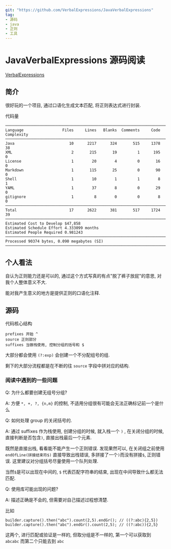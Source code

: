 ```yaml
---
git: "https://github.com/VerbalExpressions/JavaVerbalExpressions"
tag:
- 源码
- java
- 正则
- 工具
---
```


# JavaVerbalExpressions 源码阅读

[VerbalExpressions](https://github.com/VerbalExpressions/JavaVerbalExpressions)

## 简介

很好玩的一个项目, 通过口语化生成文本匹配, 将正则表达式进行封装.

代码量
```
───────────────────────────────────────────────────────────────────────────────
Language                 Files     Lines   Blanks  Comments     Code Complexity
───────────────────────────────────────────────────────────────────────────────
Java                        10      2217      324       515     1378         38
XML                          2       215       19         1      195          0
License                      1        20        4         0       16          0
Markdown                     1       115       25         0       90          0
Shell                        1        10        1         1        8          1
YAML                         1        37        8         0       29          0
gitignore                    1         8        0         0        8          0
───────────────────────────────────────────────────────────────────────────────
Total                       17      2622      381       517     1724         39
───────────────────────────────────────────────────────────────────────────────
Estimated Cost to Develop $47,858
Estimated Schedule Effort 4.333099 months
Estimated People Required 0.981243
───────────────────────────────────────────────────────────────────────────────
Processed 90374 bytes, 0.090 megabytes (SI)
───────────────────────────────────────────────────────────────────────────────
```

## 个人看法

自认为正则能力还是可以的, 通过这个方式写真的有点"脱了裤子放屁"的意思, 对我个人整体意义不大.

能对我产生意义的地方是提供正则的口语化注释. 

## 源码

代码核心结构
```
prefixes 开始 ^
source 正则部分
suffixes 当做栈使用, 控制分组的括号和 $
```

大部分都会使用 `(?:exp)` 会创建一个不分配组号的组.

剩下的大部分流程都是在不断的往 `source` 字段中拼对应的结构.

### 阅读中遇到的一些问题
Q: 为什么都要创建无组号分组?

A: 方便 `*, +, ?, {n,m}` 的控制, 不适用分组很有可能会无法正确标记前一个是什么

Q: 如何处理 group 的关闭括号的.

A: 通过 suffixes 作为栈使用, 创建分组的时候, 就入栈一个 `)` , 在关闭分组的时候, 直接判断是否包含`)`, 直接出栈最后一个元素.

既然是直接出栈, 看看能不能产生一个正则错误. 发现果然可以, 在关闭组之前使用 `endOfLine(拼接结束符$)` 直接导致出栈错误, 多拼接了一个`)`而没有拼接`$`, 正则错误. 这里建议对分组括号尽量使用一个队列处理.

当然`$`是可以出现在中间的, `$` 代表匹配字符串的结束, 出现在中间导致什么都无法匹配.

Q: 使用库可能出现的问题?

A: 描述正确是不会的, 但需要对自己描述过程想清楚.

比如
```
builder.capture().then("abc").count(2,5).endGr(); // ((?:abc){2,5})
builder.capture().then("abc").endGr().count(2,5); // ((?:abc)){2,5}
```

这两个, 进行匹配或验证是一样的, 但取分组是不一样的, 第一个可以获取到 `abcabc` 而第二个只能去到 `abc`
